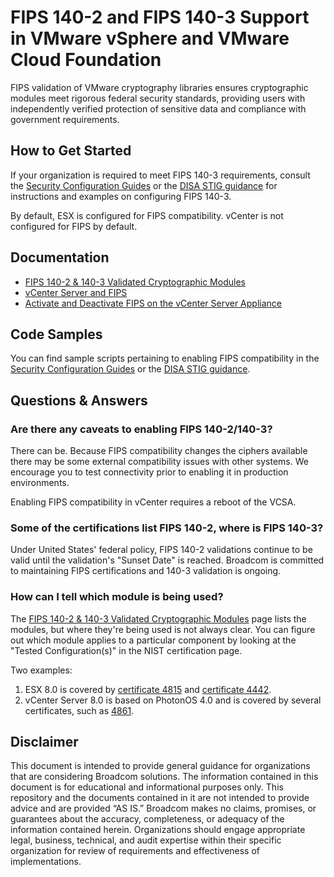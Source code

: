 # FIPS 140-2 and FIPS 140-3 Support in VMware vSphere and VMware Cloud Foundation

FIPS validation of VMware cryptography libraries ensures cryptographic modules meet rigorous federal security standards, providing users with independently verified protection of sensitive data and compliance with government requirements. 

## How to Get Started

If your organization is required to meet FIPS 140-3 requirements, consult the [Security Configuration Guides](https://github.com/vmware/vcf-security-and-compliance-guidelines/tree/main/security-configuration-hardening-guide) or the [DISA STIG guidance](https://github.com/vmware/dod-compliance-and-automation/tree/master) for instructions and examples on configuring FIPS 140-3.

By default, ESX is configured for FIPS compatibility. vCenter is not configured for FIPS by default.

## Documentation

- [FIPS 140-2 & 140-3 Validated Cryptographic Modules](https://www.vmware.com/solutions/security/certifications/fips)
- [vCenter Server and FIPS](https://techdocs.broadcom.com/us/en/vmware-cis/vsphere/vsphere/8-0/vsphere-security-8-0/understanding-vsphere-hardening-and-compliance/vcenter-server-and-fips.html)
- [Activate and Deactivate FIPS on the vCenter Server Appliance](https://techdocs.broadcom.com/us/en/vmware-cis/vsphere/vsphere/8-0/vsphere-security-8-0/understanding-vsphere-hardening-and-compliance/vcenter-server-and-fips/enable-and-disable-fips-on-the-vcenter-server-appliance.html)

## Code Samples

You can find sample scripts pertaining to enabling FIPS compatibility in the [Security Configuration Guides](https://github.com/vmware/vcf-security-and-compliance-guidelines/tree/main/security-configuration-hardening-guide) or the [DISA STIG guidance](https://github.com/vmware/dod-compliance-and-automation/tree/master).

## Questions & Answers

### Are there any caveats to enabling FIPS 140-2/140-3?

There can be. Because FIPS compatibility changes the ciphers available there may be some external compatibility issues with other systems. We encourage you to test connectivity prior to enabling it in production environments.

Enabling FIPS compatibility in vCenter requires a reboot of the VCSA.

### Some of the certifications list FIPS 140-2, where is FIPS 140-3?

Under United States' federal policy, FIPS 140-2 validations continue to be valid until the validation's "Sunset Date" is reached. Broadcom is committed to maintaining FIPS certifications and 140-3 validation is ongoing.

### How can I tell which module is being used?

The [FIPS 140-2 & 140-3 Validated Cryptographic Modules](https://www.vmware.com/solutions/security/certifications/fips) page lists the modules, but where they're being used is not always clear. You can figure out which module applies to a particular component by looking at the "Tested Configuration(s)" in the NIST certification page.

Two examples:

1. ESX 8.0 is covered by [certificate 4815](https://csrc.nist.gov/projects/cryptographic-module-validation-program/certificate/4815) and [certificate 4442](https://csrc.nist.gov/projects/cryptographic-module-validation-program/certificate/4442).
2. vCenter Server 8.0 is based on PhotonOS 4.0 and is covered by several certificates, such as [4861](https://csrc.nist.gov/projects/cryptographic-module-validation-program/certificate/4861).

## Disclaimer

This document is intended to provide general guidance for organizations that are considering Broadcom solutions. The information contained in this document is for educational and informational purposes only. This  repository and the documents contained in it are not intended to provide advice and are provided “AS IS.” Broadcom makes no claims, promises, or guarantees about the accuracy, completeness, or adequacy of the information contained herein. Organizations should engage appropriate legal, business, technical, and audit expertise within their specific organization for review of requirements and effectiveness of implementations.